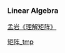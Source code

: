 ### Linear Algebra

[孟岩《理解矩阵》](https://github.com/luanxxys/cs/blob/master/孟岩《理解矩阵》.md)

[矩阵_tmp](https://github.com/luanxxys/cs/blob/master/%E7%BA%BF%E6%80%A7%E4%BB%A3%E6%95%B0/%E7%9F%A9%E9%98%B5_tmp.md)

